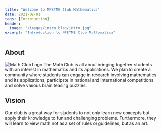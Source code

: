 ```yaml
---
title: "Welcome to MPSTME Club Mathematica"
date: 2021-02-01
tags: [Introduction]
header:
  image: "/images/intro_blog/intro.jpg"
excerpt: "Introduction to MPSTME Club Mathematica"
---
```


## About
<img src="{{ site.url }}{{ site.baseurl }}/images/math_club_logo.png" alt="Math Club Logo">
The Math Club is all about bringing together students with an interest in mathematics and its
applications. We plan to create a community where students can engage in research involving mathematics
and its applications, participate in national and international competitions and solve various brain teasing
puzzles.

## Vision
Our club is a great way for students to not only learn new concepts but apply their knowledge to fun and
challenging problems. Furthermore, they will learn to view math not as a set of rules or guidelines, but
as an art.
